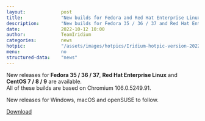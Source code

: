 ```yaml
---
layout: 			post
title:  			"New builds for Fedora and Red Hat Enterprise Linux"
description: 		"New builds for Fedora 35 / 36 / 37 and Red Hat Enterprise Linux / CentOS 7 / 8 / 9 are available now, new releases for Windows, macOS and openSUSE to follow."
date:	 			2022-10-12 10:00
author:				TeamIridium
categories:			news
hotpic:				"/assets/images/hotpics/Iridium-hotpic-version-2022-10-fedora-rhel.png"
menu: 				no
structured-data:	"news"
---
```

New releases for **Fedora 35 / 36 / 37**, **Red Hat Enterprise Linux** and **CentOS 7 / 8 / 9** are available.    
All of these builds are based on Chromium 106.0.5249.91.   

New releases for Windows, macOS and openSUSE to follow.

<a href="/downloads/" class="button download" title="download Iridium Browser">Download</a>